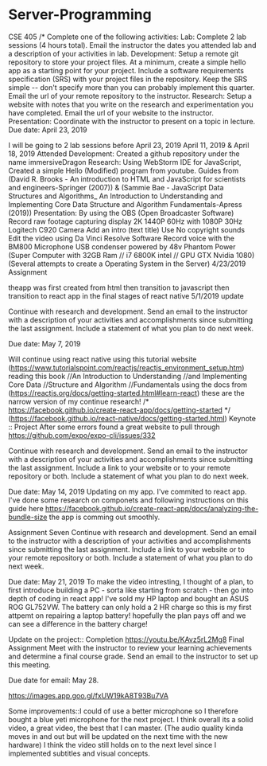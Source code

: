 # Server-Programming
CSE 405
/*
Complete one of the following activities:
Lab: Complete 2 lab sessions (4 hours total). Email the instructor the dates you attended lab and a description of your activities in lab.
Development: Setup a remote git repository to store your project files. At a minimum, create a simple hello app as a starting point for
your project. Include a software requirements specification (SRS) with your project files in the repository. Keep the SRS simple -- 
don't specify more than you can probably implement this quarter. Email the url of your remote repository to the instructor.
Research: Setup a website with notes that you write on the research and experimentation you have completed. Email the url of your 
website to the instructor.
Presentation: Coordinate with the instructor to present on a topic in lecture.
Due date: April 23, 2019

I will be going to 2 lab sessions before April 23, 2019
April 11, 2019 & April 18, 2019 Attended
Development: Created a github repository under the name immersiveDragon
Research: Using WebStorm IDE for JavaScript, Created a simple Hello (Modified) program from youtube. Guides from 
(David R. Brooks - An introduction to HTML and JavaScript for scientists and engineers-Springer (2007))
& (Sammie Bae - JavaScript Data Structures and Algorithms_ An Introduction to Understanding and Implementing Core Data Structure 
and Algorithm Fundamentals-Apress (2019))
Presentation: By using the OBS (Open Broadcaster Software)
Record raw footage capturing display 2K 1440P 60Hz with 1080P 30Hz Logitech C920 Camera
Add an intro (text title)
Use No copyright sounds
Edit the video using Da Vinci Resolve Software
Record voice with the BM800 Microphone USB condenser powered by 48v Phantom Power
(Super Computer with 32GB Ram // i7 6800K intel // GPU GTX Nvidia 1080)
(Several attempts to create a Operating System in the Server)
4/23/2019 Assignment

theapp was first created from html
then transition to javascript
then transition to react app
in the final stages of react native
5/1/2019 update

Continue with research and development. Send an email to the instructor with a description of your activities and accomplishments since submitting the last assignment. Include a statement of what you plan to do next week.

Due date: May 7, 2019

Will continue using react native
using this tutorial website (https://www.tutorialspoint.com/reactjs/reactjs_environment_setup.htm)
reading this book 
//An Introduction to Understanding
//and Implementing Core Data
//Structure and Algorithm
//Fundamentals
using the docs from (https://reactjs.org/docs/getting-started.html#learn-react)
these are the narrow version of my continue research!
/* https://facebook.github.io/create-react-app/docs/getting-started  */
(https://facebook.github.io/react-native/docs/getting-started.html) Keynote :: Project
After some errors found a great website to pull through
https://github.com/expo/expo-cli/issues/332

Continue with research and development. Send an email to the instructor with a description of your activities and accomplishments since submitting the last assignment. Include a link to your website or to your remote repository or both. Include a statement of what you plan to do next week.

Due date: May 14, 2019
Updating on my app. I've commited to react app. I've done some research on componets and following instructions on this guide here 
https://facebook.github.io/create-react-app/docs/analyzing-the-bundle-size the app is comming out smoothly.

Assignment Seven
Continue with research and development. Send an email to the instructor with a description of your activities and accomplishments since submitting the last assignment. Include a link to your website or to your remote repository or both. Include a statement of what you plan to do next week.

Due date: May 21, 2019
To make the video intresting, I thought of a plan, to first introduce building a PC - sorta like starting from scratch - then go into depth of coding in react app! I've sold my HP laptop and bought an ASUS ROG GL752VW. The battery can only hold a 2 HR charge so this is my first attpemt on repairing a laptop battery! hopefully the plan pays off and we can see a difference in the battery charge!

Update on the project::
Completion https://youtu.be/KAvz5rL2Mg8
Final Assignment
Meet with the instructor to review your learning achievements and determine a final course grade. Send an email to the instructor to set up this meeting.

Due date for email: May 28.

https://images.app.goo.gl/fxUW19kA8T93Bu7VA

Some improvements::I could of use a better microphone so I therefore bought a blue yeti microphone for the next project. I think overall its a solid video, a great video, the best that I can master. (The audio quality kinda moves in and out but will be updated on the next time with the new hardware) I think the video still holds on to the next level since I implemented subtitles and visual concepts.
